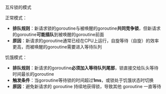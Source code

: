 
互斥锁的模式

正常模式：
- **排队规则**：新请求锁的goroutine与被唤醒的goroutine**共同竞争锁**，但新请求的goroutine**可能插队**到被唤醒的goroutine前面
- ​**原因**：新请求的goroutine通常已经在CPU上运行，自旋等待（自旋）的效率更高，而被唤醒的goroutine需要进入等待队列

饥饿模式：
- ​**排队规则**：新请求的goroutine**必须加入等待队列尾部**，锁直接交给队头等待时间最长的goroutine
- ​**触发条件**：当goroutine等待锁的时间超过**1ms**，或锁处于饥饿状态时切换
- **原因**：避免新请求的 goroutine 持续地获得锁，导致其他 goroutine 一直等待



